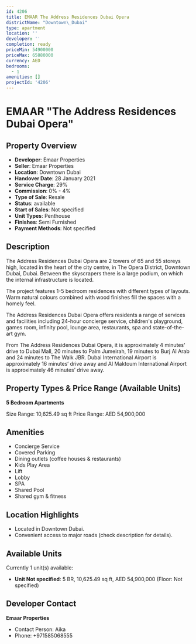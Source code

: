 ```yaml
---
id: 4206
title: EMAAR The Address Residences Dubai Opera
districtName: "Downtown\_Dubai"
type: apartment
location: ''
developer: ''
completion: ready
priceMin: 54900000
priceMax: 65880000
currency: AED
bedrooms:
  - 1
amenities: []
projectId: '4206'
---
```


# EMAAR "The Address Residences Dubai Opera"

## Property Overview
- **Developer**: Emaar Properties
- **Seller**: Emaar Properties
- **Location**: Downtown Dubai
- **Handover Date**: 28 January 2021
- **Service Charge**: 29%
- **Commission**: 0% - 4%
- **Type of Sale**: Resale
- **Status**: available
- **Start of Sales**: Not specified
- **Unit Types**: Penthouse
- **Finishes**: Semi Furnished
- **Payment Methods**: Not specified

## Description
The Address Residences Dubai Opera are 2 towers of 65 and 55 storeys high, located in the heart of the city centre, in The Opera District, Downtown Dubai, Dubai. Between the skyscrapers there is a large podium, on which the internal infrastructure is located.

The project features 1-5 bedroom residences with different types of layouts. Warm natural colours combined with wood finishes fill the spaces with a homely feel. 

The Address Residences Dubai Opera offers residents a range of services and facilities including 24-hour concierge service, children's playground, games room, infinity pool, lounge area, restaurants, spa and state-of-the-art gym.

From The Address Residences Dubai Opera, it is approximately 4 minutes' drive to Dubai Mall, 20 minutes to Palm Jumeirah, 19 minutes to Burj Al Arab and 24 minutes to The Walk JBR. Dubai International Airport is approximately 16 minutes‘ drive away and Al Maktoum International Airport is approximately 46 minutes’ drive away.

## Property Types & Price Range (Available Units)
**5 Bedroom Apartments**

Size Range: 10,625.49 sq ft
Price Range: AED 54,900,000

## Amenities
- Concierge Service
- Covered Parking
- Dining outlets  (coffee houses & restaurants)
- Kids Play Area
- Lift
- Lobby
- SPA
- Shared Pool
- Shared gym & fitness

## Location Highlights
- Located in Downtown Dubai.
- Convenient access to major roads (check description for details).

## Available Units
Currently 1 unit(s) available:
- **Unit Not specified**: 5 BR, 10,625.49 sq ft, AED 54,900,000 (Floor: Not specified)

## Developer Contact
**Emaar Properties**
- Contact Person: Aika
- Phone: +971585068555
